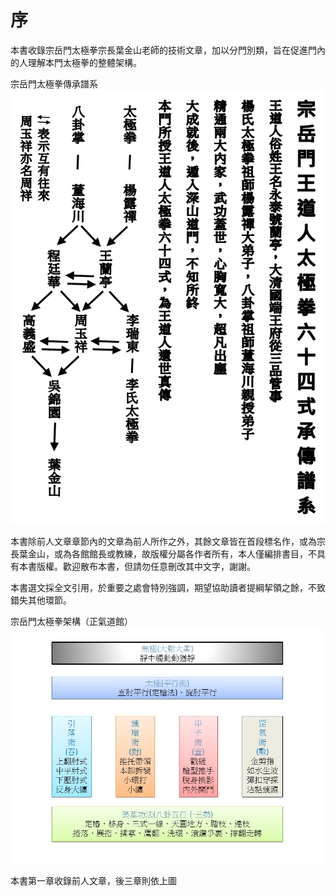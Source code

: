 序
=======

本書收錄宗岳門太極拳宗長葉金山老師的技術文章，加以分門別類，旨在促進門內的人理解本門太極拳的整體架構。

宗岳門太極拳傳承譜系
![宗岳門太極拳傳承譜系](clan.png)


本書除前人文章章節內的文章為前人所作之外，其餘文章皆在首段標名作，或為宗長葉金山，或為各館館長或教練，故版權分屬各作者所有，本人僅編排書目，不具有本書版權。歡迎散布本書，但請勿任意刪改其中文字，謝謝。

本書選文採全文引用，於重要之處會特別強調，期望協助讀者提綱挈領之餘，不致錯失其他環節。


宗岳門太極拳架構（正氣道館）
![宗岳門太極拳架構（正氣道館）](slide1.jpg)


本書第一章收錄前人文章，後三章則依上圖